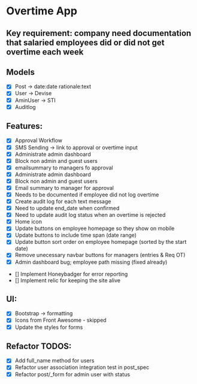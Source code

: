 # Overtime App

## Key requirement: company need documentation that salaried employees did or did not get overtime each week

## Models
- [x] Post -> date:date rationale:text
- [x] User -> Devise
- [x] AminUser -> STI
- [x] Auditlog

## Features:
- [x] Approval Workflow
- [x] SMS Sending -> link to approval or overtime input
- [x] Administrate admin dashboard
- [x] Block non admin and guest users
- [x] emailsummary to managers fo approval
- [x] Administrate admin dashboard
- [x] Block non admin and guest users
- [x] Email summary to manager for approval
- [x] Needs to be documented if employee did not log overtime
- [x] Create audit log for each text message
- [x]  Need to update end_date when confirmed
- [x] Need to update audit log status when an overtime is rejected
- [x] Home icon
- [x] Update buttons on employee homepage so they show on mobile
- [x] Update buttons to include time span (date range)
- [x] Update button sort order on employee homepage (sorted by the start date)
- [x] Remove unecessary navbar buttons for managers (entries & Req OT)
- [x] Admin dashboard bug; employee path missing (fixed already)
- [] Implement Honeybadger for error reporting
- [] Implement relic for keeping the site alive

## UI:
- [x] Bootstrap -> formatting
- [x] Icons from Front Awesome - skipped
- [x] Update the styles for forms

## Refactor TODOS:
- [x] Add full_name method for users
- [x] Refactor user association integration test in  post_spec
- [x] Refactor post/_form for admin user with status
